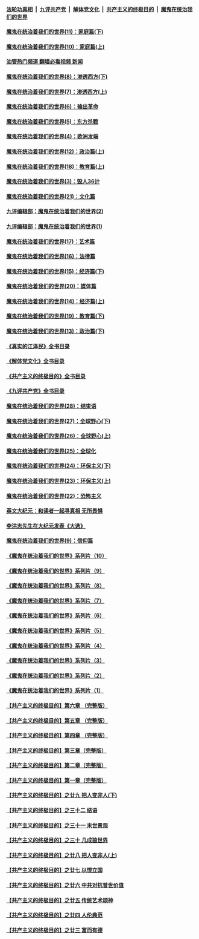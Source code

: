 ####  [法轮功真相](../../../../basic/blob/master/README.md?t=11110632) &nbsp;|&nbsp; [九评共产党](../../../../9ping.md/blob/master/README.md?t=11110632) &nbsp;|&nbsp; [解体党文化](../../../../jtdwh.md/blob/master/README.md?t=11110632)  &nbsp;|&nbsp; [共产主义的终极目的](../../../../gczydzjmd.md/blob/master/README.md?t=11110632) &nbsp;|&nbsp; [魔鬼在统治我们的世界](../../../../mgztzwmdsj.md/blob/master/README.md?t=11110632) 

#### [魔鬼在统治着我们的世界(11)：家庭篇(下)](../pages/nsc422/n10440961.md?t=11110632) 

#### [魔鬼在统治着我们的世界(10)：家庭篇(上)](../pages/nsc422/n10435448.md?t=11110632) 

#### [油管热门频道 翻墙必看视频 新闻](http://129.146.143.75:81/youtube.html?11110632)

#### [魔鬼在统治着我们的世界(8)：渗透西方(下)](../pages/nsc422/n10429603.md?t=11110632) 

#### [魔鬼在统治着我们的世界(7)：渗透西方(上)](../pages/nsc422/n10426013.md?t=11110632) 

#### [魔鬼在统治着我们的世界(6)：输出革命](../pages/nsc422/n10421536.md?t=11110632) 

#### [魔鬼在统治着我们的世界(5)：东方杀戮](../pages/nsc422/n10417707.md?t=11110632) 

#### [魔鬼在统治着我们的世界(4)：欧洲发端](../pages/nsc422/n10414890.md?t=11110632) 

#### [魔鬼在统治着我们的世界(12)：政治篇(上)](../pages/nsc422/n10444576.md?t=11110632) 

#### [魔鬼在统治着我们的世界(18)：教育篇(上)](../pages/nsc422/n10526970.md?t=11110632) 

#### [魔鬼在统治着我们的世界(3)：毁人36计](../pages/nsc422/n10411583.md?t=11110632) 

#### [魔鬼在统治着我们的世界(21)：文化篇](../pages/nsc422/n10597706.md?t=11110632) 

#### [九评编辑部：魔鬼在统治着我们的世界(2)](../pages/nsc422/n10410036.md?t=11110632) 

#### [九评编辑部：魔鬼在统治着我们的世界(1)](../pages/nsc422/n10406825.md?t=11110632) 

#### [魔鬼在统治着我们的世界(17)：艺术篇](../pages/nsc422/n10499093.md?t=11110632) 

#### [魔鬼在统治着我们的世界(16)：法律篇](../pages/nsc422/n10485969.md?t=11110632) 

#### [魔鬼在统治着我们的世界(15)：经济篇(下)](../pages/nsc422/n10469975.md?t=11110632) 

#### [魔鬼在统治着我们的世界(20)：媒体篇](../pages/nsc422/n10586579.md?t=11110632) 

#### [魔鬼在统治着我们的世界(14)：经济篇(上)](../pages/nsc422/n10457370.md?t=11110632) 

#### [魔鬼在统治着我们的世界(19)：教育篇(下)](../pages/nsc422/n10564808.md?t=11110632) 

#### [魔鬼在统治着我们的世界(13)：政治篇(下)](../pages/nsc422/n10448270.md?t=11110632) 

#### [《真实的江泽民》全书目录](../pages/nsc422/n13721399.md?t=11110632) 

#### [《解体党文化》全书目录](../pages/nsc422/n13721157.md?t=11110632) 

#### [《共产主义的终极目的》全书目录](../pages/nsc422/n13721048.md?t=11110632) 

#### [《九评共产党》全书目录](../pages/nsc422/n13708085.md?t=11110632) 

#### [魔鬼在统治着我们的世界(28)：结束语](../pages/nsc422/n10936246.md?t=11110632) 

#### [魔鬼在统治着我们的世界(27)：全球野心(下)](../pages/nsc422/n10928319.md?t=11110632) 

#### [魔鬼在统治着我们的世界(26)：全球野心(上)](../pages/nsc422/n10900318.md?t=11110632) 

#### [魔鬼在统治着我们的世界(25)：全球化](../pages/nsc422/n10788205.md?t=11110632) 

#### [魔鬼在统治着我们的世界(24)：环保主义(下)](../pages/nsc422/n10695307.md?t=11110632) 

#### [魔鬼在统治着我们的世界(23)：环保主义(上)](../pages/nsc422/n10688613.md?t=11110632) 

#### [魔鬼在统治着我们的世界(22)：恐怖主义](../pages/nsc422/n10614727.md?t=11110632) 

#### [英文大纪元：和读者一起寻真相 无所畏惧](../pages/nsc422/n12542027.md?t=11110632) 

#### [李洪志先生在大纪元发表《大选》](../pages/nsc422/n12534746.md?t=11110632) 

#### [魔鬼在统治着我们的世界(9)：信仰篇](../pages/nsc422/n10432159.md?t=11110632) 

#### [《魔鬼在统治着我们的世界》系列片（10）](../pages/nsc422/n12292670.md?t=11110632) 

#### [《魔鬼在统治着我们的世界》系列片（9）](../pages/nsc422/n12290859.md?t=11110632) 

#### [《魔鬼在统治着我们的世界》系列片（8）](../pages/nsc422/n12287445.md?t=11110632) 

#### [《魔鬼在统治着我们的世界》系列片（7）](../pages/nsc422/n12283425.md?t=11110632) 

#### [《魔鬼在统治着我们的世界》系列片（6）](../pages/nsc422/n12282314.md?t=11110632) 

#### [《魔鬼在统治着我们的世界》系列片（5）](../pages/nsc422/n12281419.md?t=11110632) 

#### [《魔鬼在统治着我们的世界》系列片（4）](../pages/nsc422/n12274024.md?t=11110632) 

#### [《魔鬼在统治着我们的世界》系列片（3）](../pages/nsc422/n12271322.md?t=11110632) 

#### [《魔鬼在统治着我们的世界》系列片（2）](../pages/nsc422/n12269049.md?t=11110632) 

#### [《魔鬼在统治着我们的世界》系列片（1）](../pages/nsc422/n12267575.md?t=11110632) 

#### [【共产主义的终极目的】第六章 （完整版）](../pages/nsc422/n11428913.md?t=11110632) 

#### [【共产主义的终极目的】第五章 （完整版）](../pages/nsc422/n11428912.md?t=11110632) 

#### [【共产主义的终极目的】第四章 （完整版）](../pages/nsc422/n11428907.md?t=11110632) 

#### [【共产主义的终极目的】第三章（完整版）](../pages/nsc422/n11428848.md?t=11110632) 

#### [【共产主义的终极目的】第二章（完整版）](../pages/nsc422/n11428831.md?t=11110632) 

#### [【共产主义的终极目的】第一章（完整版）](../pages/nsc422/n11417651.md?t=11110632) 

#### [【共产主义的终极目的】之廿九 把人变非人(下)](../pages/nsc422/n11344140.md?t=11110632) 

#### [【共产主义的终极目的】之三十二 结语](../pages/nsc422/n11360535.md?t=11110632) 

#### [【共产主义的终极目的】之三十一 末世景观](../pages/nsc422/n11351129.md?t=11110632) 

#### [【共产主义的终极目的】之三十 几成狼世界](../pages/nsc422/n11348280.md?t=11110632) 

#### [【共产主义的终极目的】之廿八 把人变非人(上)](../pages/nsc422/n11340492.md?t=11110632) 

#### [【共产主义的终极目的】之廿七 以恨立国](../pages/nsc422/n11336944.md?t=11110632) 

#### [【共产主义的终极目的】之廿六 中共对抗普世价值](../pages/nsc422/n11324785.md?t=11110632) 

#### [【共产主义的终极目的】之廿五 传统艺术颂神](../pages/nsc422/n11296396.md?t=11110632) 

#### [【共产主义的终极目的】之廿四 人伦典范](../pages/nsc422/n11296397.md?t=11110632) 

#### [【共产主义的终极目的】之廿三 富而有德](../pages/nsc422/n11283598.md?t=11110632) 

<img src='http://gfw-breaker.win/goodnews/indexes/nsc422.md' width='0px' height='0px'/>

